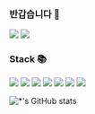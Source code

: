 ### 반갑습니다 👋
<a href="https://todayilearn12.tistory.com/" target="_blank"><img src="https://img.shields.io/badge/BLOG-000000?style=?style=flat-square&logo=Tistory&logoColor=ffffff"/></a>
<img src="https://img.shields.io/badge/tofu20131101@gmail.com-EA4335?style=?style=flat-square&logo=Gmail&logoColor=ffffff"/>



### Stack 📚
<img src="https://img.shields.io/badge/Spring-6DB33F?style=?style=for-the-badge&logo=Spring&logoColor=ffffff"/> <img src="https://img.shields.io/badge/Java-007396?style=?style=for-the-badge&logo=Java&logoColor=ffffff"/> <img src="https://img.shields.io/badge/JavaScript-F7DF1E?style=?style=for-the-badge&logo=JavaScript&logoColor=ffffff"/> <img src="https://img.shields.io/badge/jQuery-0769AD?style=?style=for-the-badge&logo=jQuery&logoColor=ffffff"/> <img src="https://img.shields.io/badge/MariaDB-003545?style=?style=for-the-badge&logo=MariaDB&logoColor=ffffff"/> <img src="https://img.shields.io/badge/HTML5-E34F26?style=?style=for-the-badge&logo=HTML5&logoColor=ffffff"/> <img src="https://img.shields.io/badge/CSS3-1572B6?style=?style=for-the-badge&logo=CSS3&logoColor=ffffff"/>

<!--[![Top Langs](https://github-readme-stats.vercel.app/api/top-langs/?username=kimayeon12&layout=compact)](https://github.com/kimayeon12/github-readme-stats) -->

![*'s GitHub stats](https://github-readme-stats.vercel.app/api?username=kimayeon12&show_icons=true&theme=radical)
